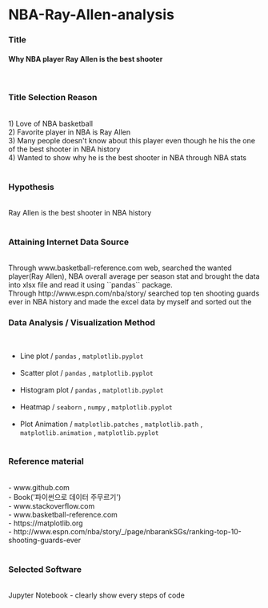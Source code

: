 # NBA-Ray-Allen-analysis
<h3>Title</h3><h4>Why NBA player Ray Allen is the best shooter</h4><br>



<h3>Title Selection Reason</h3><br>1) Love of NBA basketball<br>
                               2) Favorite player in NBA is Ray Allen<br>
                               3) Many people doesn't know about this player even though he his the one of the best shooter in NBA history<br>
                               4) Wanted to show why he is the best shooter in NBA through NBA stats<br><br>

<h3>Hypothesis</h3><br> Ray Allen is the best shooter in NBA history<br><br>

<h3>Attaining Internet Data Source</h3><br>
Through www.basketball-reference.com web, searched the wanted player(Ray Allen), NBA overall average per season stat and brought the data into xlsx file and read it using  ``pandas`` package.<br>
Through http://www.espn.com/nba/story/ searched top ten shooting guards ever in NBA history and made the excel data by myself and sorted out the <br>

                       
<h3>Data Analysis / Visualization Method</h3><br>

- Line plot / ``pandas`` , ``matplotlib.pyplot``<br><br>
- Scatter plot / ``pandas`` , ``matplotlib.pyplot`` <br><br>
- Histogram plot / ``pandas`` , ``matplotlib.pyplot``<br><br>
- Heatmap / ``seaborn`` , ``numpy`` , ``matplotlib.pyplot``<br><br>
- Plot Animation / ``matplotlib.patches`` , ``matplotlib.path`` , ``matplotlib.animation`` , ``matplotlib.pyplot``<br><br>
 
                                    
                   
<h3>Reference material</h3><br> 
- www.github.com<br>  
- Book('파이썬으로 데이터 주무르기')<br>
- www.stackoverflow.com<br> 
- www.basketball-reference.com<br>
- https://matplotlib.org<br>
- http://www.espn.com/nba/story/_/page/nbarankSGs/ranking-top-10-shooting-guards-ever<br><br>

<h3>Selected Software</h3><br>
Jupyter Notebook - clearly show every steps of code<br><br>
